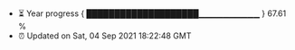 - ⏳ Year progress { ████████████████████▁▁▁▁▁▁▁▁▁▁ } 67.61 %
- ⏰ Updated on Sat, 04 Sep 2021 18:22:48 GMT

